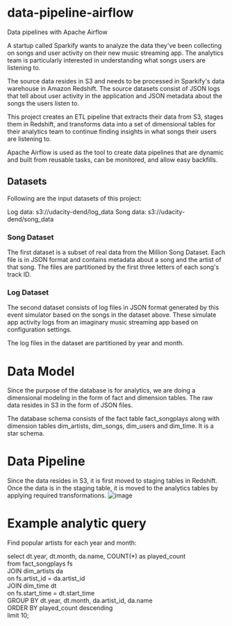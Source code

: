 # data-pipeline-airflow
Data pipelines with Apache Airflow

A startup called Sparkify wants to analyze the data they've been collecting on songs and user activity on their new music streaming app. The analytics team is particularly interested in understanding what songs users are listening to.

The source data resides in S3 and needs to be processed in Sparkify's data warehouse in Amazon Redshift. The source datasets consist of JSON logs that tell about user activity in the application and JSON metadata about the songs the users listen to.

This project creates an ETL pipeline that extracts their data from S3, stages them in Redshift, and transforms data into a set of dimensional tables for their analytics team to continue finding insights in what songs their users are listening to.

Apache Airflow is used as the tool to create data pipelines that are dynamic and built from reusable tasks, can be monitored, and allow easy backfills.

## Datasets
Following are the input datasets of this project:

Log data: s3://udacity-dend/log_data
Song data: s3://udacity-dend/song_data

### Song Dataset
The first dataset is a subset of real data from the Million Song Dataset. Each file is in JSON format and contains metadata about a song and the artist of that song. The files are partitioned by the first three letters of each song's track ID.

### Log Dataset
The second dataset consists of log files in JSON format generated by this event simulator based on the songs in the dataset above. These simulate app activity logs from an imaginary music streaming app based on configuration settings.

The log files in the dataset are partitioned by year and month.

# Data Model
Since the purpose of the database is for analytics, we are doing a dimensional modeling in the form of fact and dimension tables. The raw data resides in S3 in the form of JSON files. 

The database schema consists of the fact table fact_songplays along with dimension tables dim_artists, dim_songs, dim_users and dim_time. It is a star schema.

# Data Pipeline
Since the data resides in S3, it is first moved to staging tables in Redshift. Once the data is in the staging table, it is moved to the analytics tables by applying required transformations. 
![image](https://user-images.githubusercontent.com/4925968/137665218-c7c7dd8e-dbd5-4288-b9ce-8bed513117a5.png)

# Example analytic query
Find popular artists for each year and month:

select dt.year, dt.month, da.name, COUNT(*) as played_count  
from fact_songplays fs  
JOIN dim_artists da  
on fs.artist_id = da.artist_id  
JOIN dim_time dt  
on fs.start_time = dt.start_time  
GROUP BY dt.year, dt.month, da.artist_id, da.name  
ORDER BY played_count descending  
limit 10;  
